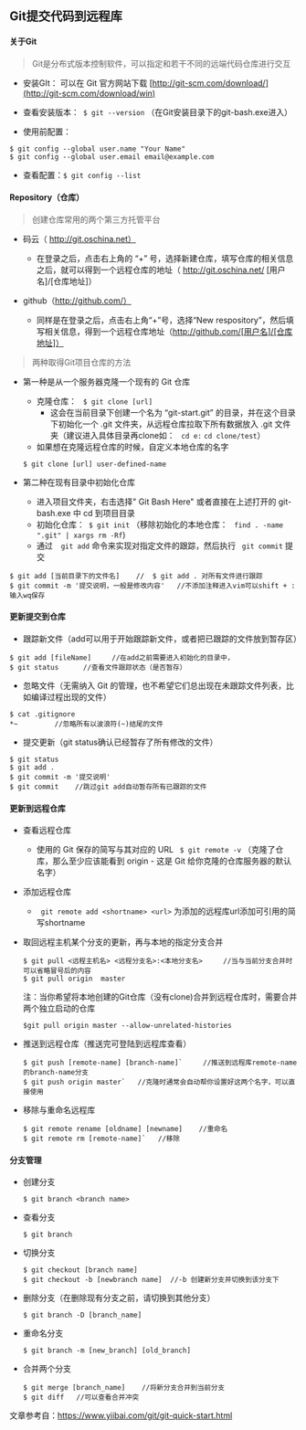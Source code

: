 ## Git提交代码到远程库

#### 关于Git

> Git是分布式版本控制软件，可以指定和若干不同的远端代码仓库进行交互

- 安装GIt： 可以在 Git 官方网站下载 [http://git-scm.com/download/](http://git-scm.com/download/win)
- 查看安装版本：` $ git --version` （在Git安装目录下的git-bash.exe进入）

- 使用前配置：

```
$ git config --global user.name "Your Name"
$ git config --global user.email email@example.com
```

- 查看配置：` $ git config --list  `



#### Repository（仓库）

> 创建仓库常用的两个第三方托管平台

- 码云（ http://git.oschina.net）

  - 在登录之后，点击右上角的 “+” 号，选择新建仓库，填写仓库的相关信息之后，就可以得到一个远程仓库的地址（ http://git.oschina.net/ [用户名]/[仓库地址]）

  

- github（http://github.com/）

  - 同样是在登录之后，点击右上角“+”号，选择“New respository”，然后填写相关信息，得到一个远程仓库地址（http://github.com/[用户名]/[仓库地址]）

    

> 两种取得Git项目仓库的方法

- 第一种是从一个服务器克隆一个现有的 Git 仓库

  - 克隆仓库： ` $ git clone [url]`
    - 这会在当前目录下创建一个名为 “git-start.git” 的目录，并在这个目录下初始化一个 .git 文件夹，从远程仓库拉取下所有数据放入 .git 文件夹（建议进入具体目录再clone如： ` cd e:`  ` cd clone/test `）
  - 如果想在克隆远程仓库的时候，自定义本地仓库的名字

  ```
  $ git clone [url] user-defined-name
  ```

  

- 第二种在现有目录中初始化仓库
  - 进入项目文件夹，右击选择" Git Bash Here" 或者直接在上述打开的 git-bash.exe 中 cd 到项目目录
  - 初始化仓库：` $ git init`    （移除初始化的本地仓库： ` find . -name ".git" | xargs rm -Rf`)
  - 通过`  git add` 命令来实现对指定文件的跟踪，然后执行 ` git commit` 提交

```
$ git add [当前目录下的文件名]    //  $ git add . 对所有文件进行跟踪
$ git commit -m '提交说明，一般是修改内容'   //不添加注释进入vim可以shift + : 输入wq保存
```



#### 更新提交到仓库

- 跟踪新文件（add可以用于开始跟踪新文件，或者把已跟踪的文件放到暂存区）

```
$ git add [fileName]     //在add之前需要进入初始化的目录中，
$ git status      //查看文件跟踪状态（是否暂存）
```



- 忽略文件（无需纳入 Git 的管理，也不希望它们总出现在未跟踪文件列表，比如编译过程出现的文件）

```
$ cat .gitignore
*~         //忽略所有以波浪符(~)结尾的文件
```



- 提交更新（git status确认已经暂存了所有修改的文件）

```
$ git status
$ git add .
$ git commit -m '提交说明'
$ git commit    //跳过git add自动暂存所有已跟踪的文件
```



#### 更新到远程仓库

- 查看远程仓库

  - 使用的 Git 保存的简写与其对应的 URL  ` $ git remote -v`   （克隆了仓库，那么至少应该能看到 origin - 这是 Git 给你克隆的仓库服务器的默认名字）

    

- 添加远程仓库
  
  - ` git remote add <shortname> <url>`  为添加的远程库url添加可引用的简写shortname



- 取回远程主机某个分支的更新，再与本地的指定分支合并

  ```
  $ git pull <远程主机名> <远程分支名>:<本地分支名>     //当与当前分支合并时可以省略冒号后的内容
  $ git pull origin  master
  ```

  注：当你希望将本地创建的Git仓库（没有clone)合并到远程仓库时，需要合并两个独立启动的仓库

  `$git pull origin master --allow-unrelated-histories`



- 推送到远程仓库（推送完可登陆到远程库查看）

  ```
  $ git push [remote-name] [branch-name]`     //推送到远程库remote-name的branch-name分支
  $ git push origin master`   //克隆时通常会自动帮你设置好这两个名字，可以直接使用
  ```

  

  

- 移除与重命名远程库

  ```
  $ git remote rename [oldname] [newname]    //重命名
  $ git remote rm [remote-name]`   //移除
  ```



#### 分支管理

- 创建分支

  ```
  $ git branch <branch name>
  ```

- 查看分支

  ```
  $ git branch 
  ```

- 切换分支

  ```
  $ git checkout [branch name]
  $ git checkout -b [newbranch name]  //-b 创建新分支并切换到该分支下
  ```

- 删除分支（在删除现有分支之前，请切换到其他分支）

  ```
  $ git branch -D [branch_name]
  ```

- 重命名分支

  ```
  $ git branch -m [new_branch] [old_branch]
  ```

- 合并两个分支

  ```
  $ git merge [branch_name]    //将新分支合并到当前分支  
  $ git diff   //可以查看合并冲突
  ```

  

文章参考自：https://www.yiibai.com/git/git-quick-start.html











